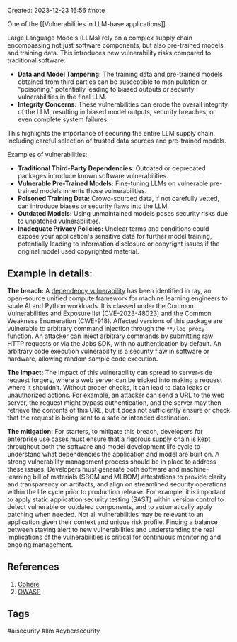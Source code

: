 Created: 2023-12-23 16:56
#note

One of the [[Vulnerabilities in LLM-base applications]].

Large Language Models (LLMs) rely on a complex supply chain encompassing not just software components, but also pre-trained models and training data. This introduces new vulnerability risks compared to traditional software:

- **Data and Model Tampering:** The training data and pre-trained models obtained from third parties can be susceptible to manipulation or "poisoning," potentially leading to biased outputs or security vulnerabilities in the final LLM.
- **Integrity Concerns:** These vulnerabilities can erode the overall integrity of the LLM, resulting in biased model outputs, security breaches, or even complete system failures.

This highlights the importance of securing the entire LLM supply chain, including careful selection of trusted data sources and pre-trained models.

Examples of vulnerabilities:
- **Traditional Third-Party Dependencies:** Outdated or deprecated packages introduce known software vulnerabilities.
- **Vulnerable Pre-Trained Models:** Fine-tuning LLMs on vulnerable pre-trained models inherits those vulnerabilities.
- **Poisoned Training Data:** Crowd-sourced data, if not carefully vetted, can introduce biases or security flaws into the LLM.
- **Outdated Models:** Using unmaintained models poses security risks due to unpatched vulnerabilities.
- **Inadequate Privacy Policies:** Unclear terms and conditions could expose your application's sensitive data for further model training, potentially leading to information disclosure or copyright issues if the original model used copyrighted material.

## Example in details:
**The breach:** A [dependency vulnerability](https://vuldb.com/?id.246286=&ref=txt.cohere.com) has been identified in ray, an open-source unified compute framework for machine learning engineers to scale AI and Python workloads. It is classed under the Common Vulnerabilities and Exposure list (CVE-2023-48023) and the Common Weakness Enumeration (CWE-918). Affected versions of this package are vulnerable to arbitrary command injection through the `**/log_proxy` function. An attacker can inject [arbitrary commands](https://security.snyk.io/vuln/SNYK-PYTHON-RAY-6096054?ref=txt.cohere.com) by submitting raw HTTP requests or via the Jobs SDK, with no authentication by default. An arbitrary code execution vulnerability is a security flaw in software or hardware, allowing random sample code execution.

**The impact:** The impact of this vulnerability can spread to server-side request forgery, where a web server can be tricked into making a request where it shouldn’t. Without proper checks, it can lead to data leaks or unauthorized actions. For example, an attacker can send a URL to the web server, the request might bypass authentication, and the server may then retrieve the contents of this URL, but it does not sufficiently ensure or check that the request is being sent to a safe or intended destination.

**The mitigation:** For starters, to mitigate this breach, developers for enterprise use cases must ensure that a rigorous supply chain is kept throughout both the software and model development life cycle to understand what dependencies the application and model are built on. A strong vulnerability management process should be in place to address these issues. Developers must generate both software and machine-learning bill of materials (SBOM and MLBOM) attestations to provide clarity and transparency on artifacts, and align on streamlined security operations within the life cycle prior to production release. For example, it is important to apply static application security testing (SAST) within version control to detect vulnerable or outdated components, and to automatically apply patching when needed. Not all vulnerabilities may be relevant to an application given their context and unique risk profile. Finding a balance between staying alert to new vulnerabilities and understanding the real implications of the vulnerabilities is critical for continuous monitoring and ongoing management.

## References
1. [Cohere](https://txt.cohere.com/the-state-of-ai-security/)
2. [OWASP](https://owasp.org/www-project-top-10-for-large-language-model-applications/assets/PDF/OWASP-Top-10-for-LLMs-2023-v1_1.pdf)

## Tags
#aisecurity #llm #cybersecurity 